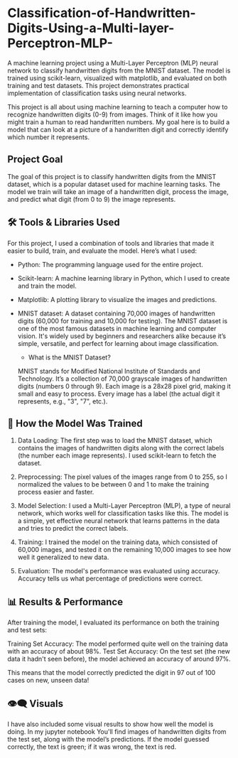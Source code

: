# Classification-of-Handwritten-Digits-Using-a-Multi-layer-Perceptron-MLP-
A machine learning project using a Multi-Layer Perceptron (MLP) neural network to classify handwritten digits from the MNIST dataset. The model is trained using scikit-learn, visualized with matplotlib, and evaluated on both training and test datasets. This project demonstrates practical implementation of classification tasks using neural networks.

This project is all about using machine learning to teach a computer how to recognize handwritten digits (0-9) from images. Think of it like how you might train a human to read handwritten numbers. My goal here is to build a model that can look at a picture of a handwritten digit and correctly identify which number it represents.

## Project Goal
The goal of this project is to classify handwritten digits from the MNIST dataset, which is a popular dataset used for machine learning tasks. The model we train will take an image of a handwritten digit, process the image, and predict what digit (from 0 to 9) the image represents.

## 🛠️ Tools & Libraries Used
For this project, I used a combination of tools and libraries that made it easier to build, train, and evaluate the model. Here’s what I used:

* Python: The programming language used for the entire project.
* Scikit-learn: A machine learning library in Python, which I used to create and train the model.
* Matplotlib: A plotting library to visualize the images and predictions.
* MNIST dataset: A dataset containing 70,000 images of handwritten digits (60,000 for training and 10,000 for testing). The MNIST dataset is one of the most famous datasets in machine learning and computer vision. It's widely used by beginners and researchers alike because it’s simple, versatile, and perfect for learning about image classification.
    * What is the MNIST Dataset?

    MNIST stands for Modified National Institute of Standards and Technology.
    It’s a collection of 70,000 grayscale images of handwritten digits (numbers 0 through 9).
    Each image is a 28x28 pixel grid, making it small and easy to process.
    Every image has a label (the actual digit it represents, e.g., "3", "7", etc.).

## 🧠 How the Model Was Trained
1. Data Loading: The first step was to load the MNIST dataset, which contains the images of handwritten digits along with the correct labels (the number each image represents). I used scikit-learn to fetch the dataset.

2. Preprocessing: The pixel values of the images range from 0 to 255, so I normalized the values to be between 0 and 1 to make the training process easier and faster.

3. Model Selection: I used a Multi-Layer Perceptron (MLP), a type of neural network, which works well for classification tasks like this. The model is a simple, yet effective neural network that learns patterns in the data and tries to predict the correct labels.

4. Training: I trained the model on the training data, which consisted of 60,000 images, and tested it on the remaining 10,000 images to see how well it generalized to new data.

5. Evaluation: The model's performance was evaluated using accuracy. Accuracy tells us what percentage of predictions were correct.

## 📊 Results & Performance
After training the model, I evaluated its performance on both the training and test sets:

Training Set Accuracy: The model performed quite well on the training data with an accuracy of about 98%.
Test Set Accuracy: On the test set (the new data it hadn't seen before), the model achieved an accuracy of around 97%.

This means that the model correctly predicted the digit in 97 out of 100 cases on new, unseen data!

## 👁️‍🗨️ Visuals
I have also included some visual results to show how well the model is doing. In my jupyter notebook You'll find images of handwritten digits from the test set, along with the model’s predictions. If the model guessed correctly, the text is green; if it was wrong, the text is red.
